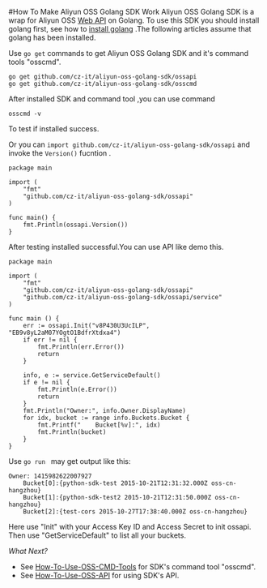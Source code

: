 #How To Make Aliyun OSS Golang SDK Work
Aliyun OSS Golang SDK is a wrap for Aliyun OSS [Web API](https://docs.aliyun.com/?spm=5176.1980653.30105.5.rDaFkB#/pub/oss/api-reference/abstract) on Golang. To use this SDK you should install golang first, see how to [install golang](https://golang.org/doc/install) .The following articles assume that golang has been installed.

Use `go get` commands to get Aliyun OSS Golang SDK and it's command tools "osscmd". 

	go get github.com/cz-it/aliyun-oss-golang-sdk/ossapi
	go get github.com/cz-it/aliyun-oss-golang-sdk/osscmd
	
After installed SDK and command tool ,you can use command 

	osscmd -v 
	
To test if installed success.

Or you can `import github.com/cz-it/aliyun-oss-golang-sdk/ossapi` and invoke the `Version()` fucntion .

	package main

	import (
		"fmt"
		"github.com/cz-it/aliyun-oss-golang-sdk/ossapi"
	) 
	
	func main() {
		fmt.Println(ossapi.Version())
	}
	
After testing installed successful.You can use API like demo this.


	package main
	
	import (
		"fmt"
		"github.com/cz-it/aliyun-oss-golang-sdk/ossapi"
		"github.com/cz-it/aliyun-oss-golang-sdk/ossapi/service"
	)
	
	func main () {
		err := ossapi.Init("v8P430U3UcILP", "EB9v8yL2aM07YOgtO1BdfrXtdxa4")
		if err != nil {
			fmt.Println(err.Error())
			return 
		}
		
		info, e := service.GetServiceDefault()
		if e != nil {
			fmt.Println(e.Error())
			return
		}
		fmt.Println("Owner:", info.Owner.DisplayName)
		for idx, bucket := range info.Buckets.Bucket {
			fmt.Printf("	Bucket[%v]:", idx)
			fmt.Println(bucket)
		}
	}
	
Use `go run ` may get output like this:

	Owner: 1415982622007927
		Bucket[0]:{python-sdk-test 2015-10-21T12:31:32.000Z oss-cn-hangzhou}
		Bucket[1]:{python-sdk-test2 2015-10-21T12:31:50.000Z oss-cn-hangzhou}
		Bucket[2]:{test-cors 2015-10-27T17:38:40.000Z oss-cn-hangzhou}
		
Here use "Init" with your Access Key ID and Access Secret to init ossapi. Then use "GetServiceDefault" to list all your buckets.

*What Next?* 

* See [How-To-Use-OSS-CMD-Tools](https://github.com/cz-it/aliyun-oss-golang-sdk/blob/master/doc/tutorial/How-To-Use-OSS-CMD-Tools.md) for SDK's command tool "osscmd".
* See [How-To-Use-OSS-API](https://github.com/cz-it/aliyun-oss-golang-sdk/blob/master/doc/tutorial/How-To-Use-OSS-API.md) for using SDK's API.
